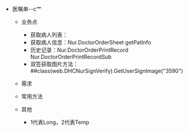 - 医嘱单--c艹
	- 业务点
		- 获取病人列表：
		- 获取病人信息：Nur.DoctorOrderSheet  getPatInfo
		- 历史记录：Nur.DoctorOrderPrintRecord  Nur.DoctorOrderPrintRecordSub
		- 双签获取图片方法：##class(web.DHCNurSignVerify).GetUserSignImage("3590")  
	- 需求
	- 常用方法
	- 其他

		- 1代表Long，2代表Temp